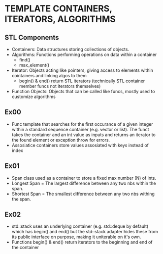 # TEMPLATE CONTAINERS, ITERATORS, ALGORITHMS

## STL Components
* Containers: Data structures storing collections of objects.
* Algorithms: Functions performing operations on data within a container
  * find()
  * max_element()
* Iterator: Objects acting like pointers, giving access to elements within cointainers and linking algos to them
  * begin() & end() return STL iterators (technically STL container member funcs not iterators themselves)
* Function Objects: Objects that can be called like funcs, mostly used to customize algorithms

## Ex00
* Func template that searches for the first occurance of a given integer within a standard sequence container (e.g. vector or list). The funct takes the container and an int value as inputs and returns an iterator to the found element or exception throw for errors.
* Assosiatice containers store values assosiated with keys instead of index

## Ex01
* Span class used as a container to store a fixed max number (N) of ints.
* Longest Span = The largest difference between any two nbs within the span.
* Shortest Span = The smallest difference between any two nbs withing the span.

## Ex02
* std::stack uses an underlying container (e.g. std::deque by default) which has begin() and end() but the std::stack adapter hides these from its public interface on purpose, making it uniterable on it's own.
* Functions begin() & end() return iterators to the beginning and end of the container
